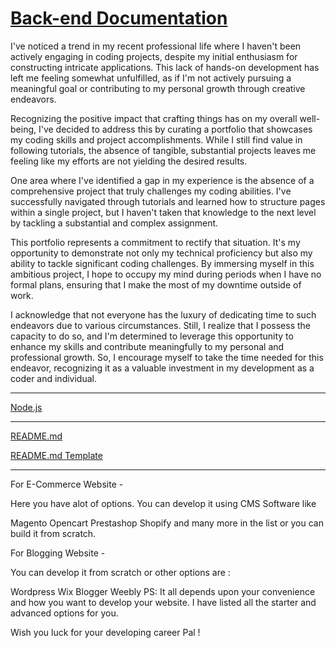 # [Back-end Documentation](https://github.com/TertiusRoach/development-portfolio_2.00)

I've noticed a trend in my recent professional life where I haven't been actively engaging in coding projects, despite my initial enthusiasm for constructing intricate applications. This lack of hands-on development has left me feeling somewhat unfulfilled, as if I'm not actively pursuing a meaningful goal or contributing to my personal growth through creative endeavors.

Recognizing the positive impact that crafting things has on my overall well-being, I've decided to address this by curating a portfolio that showcases my coding skills and project accomplishments. While I still find value in following tutorials, the absence of tangible, substantial projects leaves me feeling like my efforts are not yielding the desired results.

One area where I've identified a gap in my experience is the absence of a comprehensive project that truly challenges my coding abilities. I've successfully navigated through tutorials and learned how to structure pages within a single project, but I haven't taken that knowledge to the next level by tackling a substantial and complex assignment.

This portfolio represents a commitment to rectify that situation. It's my opportunity to demonstrate not only my technical proficiency but also my ability to tackle significant coding challenges. By immersing myself in this ambitious project, I hope to occupy my mind during periods when I have no formal plans, ensuring that I make the most of my downtime outside of work.

I acknowledge that not everyone has the luxury of dedicating time to such endeavors due to various circumstances. Still, I realize that I possess the capacity to do so, and I'm determined to leverage this opportunity to enhance my skills and contribute meaningfully to my personal and professional growth. So, I encourage myself to take the time needed for this endeavor, recognizing it as a valuable investment in my development as a coder and individual.

---

[Node.js](https://nodejs.org/en)

---

[README.md](https://www.markdownguide.org/cheat-sheet/)

[README.md Template](https://github.com/othneildrew/Best-README-Template)

---

For E-Commerce Website -

Here you have alot of options. You can develop it using CMS Software like

Magento
Opencart
Prestashop
Shopify
and many more in the list
or you can build it from scratch.

For Blogging Website -

You can develop it from scratch or other options are :

Wordpress
Wix
Blogger
Weebly
PS: It all depends upon your convenience and how you want to develop your website. I have listed all the starter and advanced options for you.

Wish you luck for your developing career Pal !
